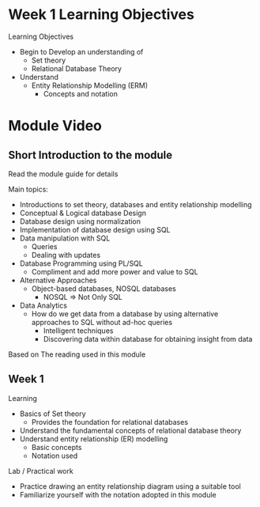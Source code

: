 # Week 1 Learning Objectives 

Learning Objectives
  - Begin to Develop an understanding of 
    - Set theory 
    - Relational Database Theory 
  - Understand 
    - Entity Relationship Modelling (ERM)
      - Concepts and notation 

# Module Video 

## Short Introduction to the module

Read the module guide for details 

Main topics: 
  - Introductions to set theory, databases and entity relationship modelling 
  - Conceptual & Logical database Design 
  - Database design using normalization 
  - Implementation of database design using SQL
  - Data manipulation with SQL
    - Queries 
    - Dealing with updates 
  - Database Programming using PL/SQL
    - Compliment and add more power and value to SQL 
  - Alternative Approaches 
    - Object-based databases, NOSQL databases 
      - NOSQL => Not Only SQL 
  - Data Analytics 
    - How do we get data from a database by using alternative approaches to SQL without ad-hoc queries 
      - Intelligent techniques 
      - Discovering data within database for obtaining insight from data
 
Based on The reading used in this module 
    
## Week 1 

Learning 
  - Basics of Set theory 
    - Provides the foundation for relational databases 
  - Understand the fundamental concepts of relational database theory 
  - Understand entity relationship (ER) modelling
    - Basic concepts 
    - Notation used 

Lab / Practical work 
  - Practice drawing an entity relationship diagram using a suitable tool 
  - Familiarize yourself with the notation adopted in this module 




